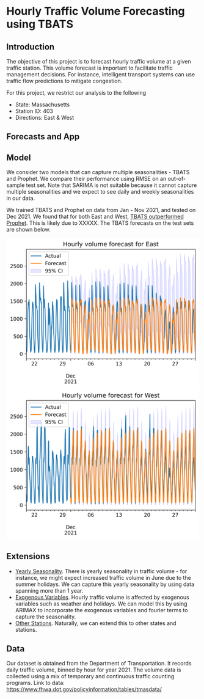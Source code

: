 # Hourly Traffic Volume Forecasting using TBATS

## **Introduction**
The objective of this project is to forecast hourly traffic volume at a given traffic station. This volume forecast is important to facilitate traffic management decisions. For instance, intelligent transport systems can use traffic flow predictions to mitigate congestion.

For this project, we restrict our analysis to the following
* State: Massachusetts
* Station ID: 403
* Directions: East & West

## **Forecasts and App**

## **Model**
We consider two models that can capture multiple seasonalities - TBATS and Prophet. We compare their performance using RMSE on an out-of-sample test set. Note that SARIMA is not suitable because it cannot capture multiple seasonalities and we expect to see daily and weekly seasonalities in our data.

We trained TBATS and Prophet on data from Jan - Nov 2021, and tested on Dec 2021. We found that for both East and West, <ins>TBATS outperformed Prophet</ins>. This is likely due to XXXXX. The TBATS forecasts on the test sets are shown below.

![east_test](images/east_forecast_test.png)
![west_test](images/west_forecast_test.png)

## **Extensions**
* <ins>Yearly Seasonality</ins>. There is yearly seasonality in traffic volume - for instance, we might expect increased traffic volume in June due to the summer holidays. We can capture this yearly seasonality by using data spanning more than 1 year.
* <ins>Exogenous Variables</ins>. Hourly traffic volume is affected by exogenous variables such as weather and holidays. We can model this by using ARIMAX to incorporate the exogenous variables and fourier terms to capture the seasonality.
* <ins>Other Stations</ins>. Naturally, we can extend this to other states and stations.  

## **Data**
Our dataset is obtained from the Department of Transportation. It records daily traffic volume, binned by hour for year 2021. The volume data is collected using a mix of temporary and continuous traffic counting programs. Link to data: https://www.fhwa.dot.gov/policyinformation/tables/tmasdata/